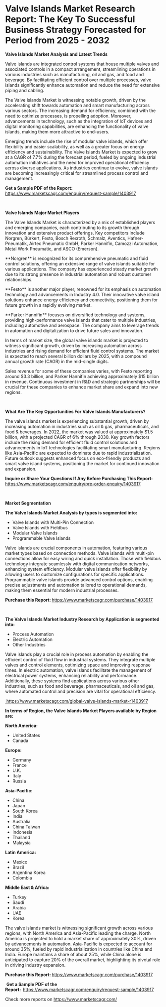 <p><h1>Valve Islands Market Research Report: The Key To Successful Business Strategy Forecasted for Period from 2025 - 2032</h1></p><p><strong>Valve Islands Market Analysis and Latest Trends</strong></p>
<p><p>Valve islands are integrated control systems that house multiple valves and associated controls in a compact arrangement, streamlining operations in various industries such as manufacturing, oil and gas, and food and beverage. By facilitating efficient control over multiple processes, valve islands significantly enhance automation and reduce the need for extensive piping and cabling.</p><p>The Valve Islands Market is witnessing notable growth, driven by the accelerating shift towards automation and smart manufacturing across various sectors. The increasing demand for efficiency, combined with the need to optimize processes, is propelling adoption. Moreover, advancements in technology, such as the integration of IoT devices and digital monitoring capabilities, are enhancing the functionality of valve islands, making them more attractive to end-users.</p><p>Emerging trends include the rise of modular valve islands, which offer flexibility and easier scalability, as well as a greater focus on energy efficiency and sustainability. The Valve Islands Market is expected to grow at a CAGR of 7.7% during the forecast period, fueled by ongoing industrial automation initiatives and the need for improved operational efficiency across diverse applications. As industries continue to evolve, valve islands are becoming increasingly critical for streamlined process control and management.</p></p>
<p><strong>Get a Sample PDF of the Report:&nbsp;</strong> <a href="https://www.marketscagr.com/enquiry/request-sample/1403917?utm_campaign=3115&utm_medium=2&utm_source=Github&utm_content=ia&utm_term=28032025&utm_id=valve-islands">https://www.marketscagr.com/enquiry/request-sample/1403917</a></p>
<p>&nbsp;</p>
<p><strong>Valve Islands Major Market Players</strong></p>
<p><p>The Valve Islands Market is characterized by a mix of established players and emerging companies, each contributing to its growth through innovation and extensive product offerings. Key competitors include Norgren, Bürkert, Festo, Bosch Rexroth, Schmalz, Aventics, Hafner-Pneumatik, Airtec Pneumatic GmbH, Parker Hannifin, Camozzi Automation, Metal Work Pneumatic, and ASCO (Emerson).</p><p>**Norgren** is recognized for its comprehensive pneumatic and fluid control solutions, offering an extensive range of valve islands suitable for various applications. The company has experienced steady market growth due to its strong presence in industrial automation and robust customer relationships.</p><p>**Festo** is another major player, renowned for its emphasis on automation technology and advancements in Industry 4.0. Their innovative valve island solutions enhance energy efficiency and connectivity, positioning them for future growth in a rapidly evolving market.</p><p>**Parker Hannifin** focuses on diversified technology and systems, providing high-performance valve islands that cater to multiple industries, including automotive and aerospace. The company aims to leverage trends in automation and digitalization to drive future sales and innovation.</p><p>In terms of market size, the global valve islands market is projected to witness significant growth, driven by increasing automation across industries and rising demand for efficient fluid control systems. The market is expected to reach several billion dollars by 2025, with a compound annual growth rate (CAGR) in the mid-single digits.</p><p>Sales revenue for some of these companies varies, with Festo reporting around $3.3 billion, and Parker Hannifin achieving approximately $15 billion in revenue. Continuous investment in R&D and strategic partnerships will be crucial for these companies to enhance market share and expand into new regions.</p></p>
<p>&nbsp;</p>
<p><strong>What Are The Key Opportunities For Valve Islands Manufacturers?</strong></p>
<p><p>The valve islands market is experiencing substantial growth, driven by increasing automation in industries such as oil & gas, pharmaceuticals, and food & beverages. In 2022, the market was valued at approximately $1.5 billion, with a projected CAGR of 6% through 2030. Key growth factors include the rising demand for efficient fluid control solutions and advancements in IoT technologies facilitating smart manufacturing. Regions like Asia-Pacific are expected to dominate due to rapid industrialization. Future outlook suggests enhanced focus on eco-friendly products and smart valve island systems, positioning the market for continued innovation and expansion.</p></p>
<p><strong>Inquire or Share Your Questions If Any Before Purchasing This Report:</strong> <a href="https://www.marketscagr.com/enquiry/pre-order-enquiry/1403917?utm_campaign=3115&utm_medium=2&utm_source=Github&utm_content=ia&utm_term=28032025&utm_id=valve-islands">https://www.marketscagr.com/enquiry/pre-order-enquiry/1403917</a></p>
<p>&nbsp;</p>
<p><strong>Market Segmentation</strong></p>
<p><strong>The Valve Islands Market Analysis by types is segmented into:</strong></p>
<p><ul><li>Valve Islands with Multi-Pin Connection</li><li>Valve Islands with Fieldbus</li><li>Modular Valve Islands</li><li>Programmable Valve Islands</li></ul></p>
<p><p>Valve islands are crucial components in automation, featuring various market types based on connection methods. Valve islands with multi-pin connections allow for easy wiring and quick installation. Those with fieldbus technology integrate seamlessly with digital communication networks, enhancing system efficiency. Modular valve islands offer flexibility by allowing users to customize configurations for specific applications. Programmable valve islands provide advanced control options, enabling precise adjustments and automation tailored to operational demands, making them essential for modern industrial processes.</p></p>
<p><strong>Purchase this Report:&nbsp;</strong><a href="https://www.marketscagr.com/purchase/1403917?utm_campaign=3115&utm_medium=2&utm_source=Github&utm_content=ia&utm_term=28032025&utm_id=valve-islands">https://www.marketscagr.com/purchase/1403917</a></p>
<p>&nbsp;</p>
<p><strong>The Valve Islands Market Industry Research by Application is segmented into:</strong></p>
<p><ul><li>Process Automation</li><li>Electric Automation</li><li>Other Industries</li></ul></p>
<p><p>Valve islands play a crucial role in process automation by enabling the efficient control of fluid flow in industrial systems. They integrate multiple valves and control elements, optimizing space and improving response times. In electric automation, valve islands facilitate the management of electrical power systems, enhancing reliability and performance. Additionally, these systems find applications across various other industries, such as food and beverage, pharmaceuticals, and oil and gas, where automated control and precision are vital for operational efficiency.</p></p>
<p><a href="https://www.marketscagr.com/global-valve-islands-market-r1403917?utm_campaign=3115&utm_medium=2&utm_source=Github&utm_content=ia&utm_term=28032025&utm_id=valve-islands">&nbsp;https://www.marketscagr.com/global-valve-islands-market-r1403917</a></p>
<p><strong>In terms of Region, the Valve Islands Market Players available by Region are:</strong></p>
<p>
    <p> <strong> North America: </strong>
        <ul>
            <li>United States</li>
            <li>Canada</li>
        </ul>
        </p> 
    <p> <strong> Europe: </strong>
        <ul>
            <li>Germany</li>
            <li>France</li>
            <li>U.K.</li>
            <li>Italy</li>
            <li>Russia</li>
        </ul>
        </p> 
    <p> <strong> Asia-Pacific: </strong>
        <ul>
            <li>China</li>
            <li>Japan</li>
            <li>South Korea</li>
            <li>India</li>
            <li>Australia</li>
            <li>China Taiwan</li>
            <li>Indonesia</li>
            <li>Thailand</li>
            <li>Malaysia</li>
        </ul>
        </p> 
    <p> <strong> Latin America: </strong>
        <ul>
            <li>Mexico</li>
            <li>Brazil</li>
            <li>Argentina Korea</li>
            <li>Colombia</li>
        </ul>
        </p> 
    <p> <strong> Middle East & Africa: </strong>
        <ul>
            <li>Turkey</li>
            <li>Saudi</li>
            <li>Arabia</li>
            <li>UAE</li>
            <li>Korea</li>
        </ul>
    </p>
    </p>
<p><p>The valve islands market is witnessing significant growth across various regions, with North America and Asia-Pacific leading the charge. North America is projected to hold a market share of approximately 30%, driven by advancements in automation. Asia-Pacific is expected to account for around 35%, fueled by rapid industrialization in countries like China and India. Europe maintains a share of about 25%, while China alone is anticipated to capture 20% of the overall market, highlighting its pivotal role in driving industry expansion.</p></p>
<p><strong>Purchase this Report: </strong><a href="https://www.marketscagr.com/purchase/1403917?utm_campaign=3115&utm_medium=2&utm_source=Github&utm_content=ia&utm_term=28032025&utm_id=valve-islands">https://www.marketscagr.com/purchase/1403917</a></p>
<p>&nbsp;<strong>Get a Sample PDF of the Report:&nbsp;&nbsp;</strong><a href="https://www.marketscagr.com/enquiry/request-sample/1403917?utm_campaign=3115&utm_medium=2&utm_source=Github&utm_content=ia&utm_term=28032025&utm_id=valve-islands">https://www.marketscagr.com/enquiry/request-sample/1403917</a></p>
<p><strong></strong></p>
<p>Check more reports on <a href="https://www.marketscagr.com/?utm_campaign=3115&utm_medium=2&utm_source=Github&utm_content=ia&utm_term=28032025&utm_id=valve-islands">https://www.marketscagr.com/</a></p>